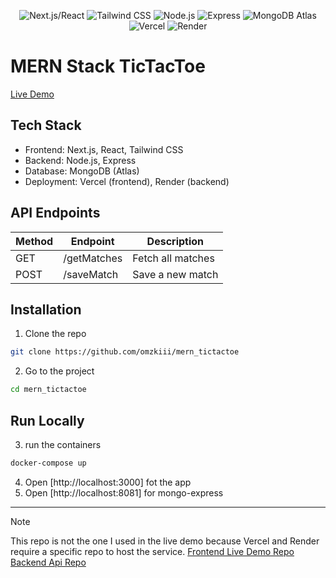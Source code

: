 <p align="center">
  <img src="https://img.shields.io/badge/Next.js-React-1a1b26?style=for-the-badge&logo=next.js&logoColor=7aa2f7" alt="Next.js/React" />
  <img src="https://img.shields.io/badge/Tailwind_CSS-7aa2f7?style=for-the-badge&logo=tailwind-css&logoColor=1a1b26" alt="Tailwind CSS" />
  <img src="https://img.shields.io/badge/Node.js-339933?style=for-the-badge&logo=node.js&logoColor=c0caf5" alt="Node.js" />
  <img src="https://img.shields.io/badge/Express-1a1b26?style=for-the-badge&logo=express&logoColor=c0caf5" alt="Express" />
  <img src="https://img.shields.io/badge/MongoDB-Atlas-9ece6a?style=for-the-badge&logo=mongodb&logoColor=1a1b26" alt="MongoDB Atlas" />
  <img src="https://img.shields.io/badge/Vercel-000000?style=for-the-badge&logo=vercel&logoColor=c0caf5" alt="Vercel" />
  <img src="https://img.shields.io/badge/Render-1a1b26?style=for-the-badge&logo=render&logoColor=7aa2f7" alt="Render" />
</p>


# MERN Stack TicTacToe
[Live Demo](https://mern-ttt-frontend.vercel.app/) 

## Tech Stack
- Frontend: Next.js, React, Tailwind CSS
- Backend: Node.js, Express
- Database: MongoDB (Atlas)
- Deployment: Vercel (frontend), Render (backend)

## API Endpoints

| Method | Endpoint    | Description       |
| ------ | --------    | ----------------- |
| GET    | /getMatches | Fetch all matches |
| POST   | /saveMatch  | Save a new match  |


## Installation
1. Clone the repo
```sh
git clone https://github.com/omzkiii/mern_tictactoe
```
2. Go to the project
```sh
cd mern_tictactoe
```

## Run Locally
3. run the containers
```sh
docker-compose up
```
4. Open [http://localhost:3000] fot the app
5. Open [http://localhost:8081] for mongo-express

----------
> [!NOTE]
> This repo is not the one I used in the live demo because Vercel and Render require a specific repo to host the service.
[Frontend Live Demo Repo](https://github.com/omzkiii/mern-ttt-frontend) 
[Backend Api Repo](https://github.com/omzkiii/mern-ttt-backend) 


